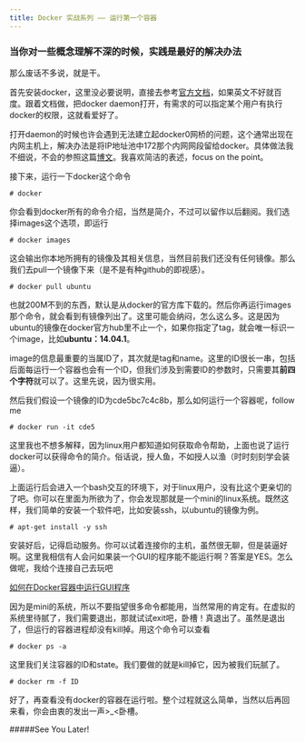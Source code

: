 ```yaml
---
title: Docker 实战系列 —— 运行第一个容器
---
```


### 当你对一些概念理解不深的时候，实践是最好的解决办法 ###

那么废话不多说，就是干。

首先安装docker，这里没必要说明，直接去参考[官方文档](https://docs.docker.com/installation/#installation)，如果英文不好就百度。跟着文档做，把docker daemon打开，有需求的可以指定某个用户有执行docker的权限，这就看爱好了。

打开daemon的时候也许会遇到无法建立起docker0网桥的问题，这个通常出现在内网主机上，解决办法是将IP地址池中172那个内网网段留给docker。具体做法我不细说，不会的参照这篇[博文](https://docs.docker.com/installation/#installation)。我喜欢简洁的表述，focus on the point。

接下来，运行一下docker这个命令

`# docker`


你会看到docker所有的命令介绍，当然是简介，不过可以留作以后翻阅。我们选择images这个选项，即运行

`# docker images`

这会输出你本地所拥有的镜像及其相关信息，当然目前我们还没有任何镜像。那么我们去pull一个镜像下来（是不是有种github的即视感）。

`# docker pull ubuntu`

也就200M不到的东西，默认是从docker的官方库下载的。然后你再运行images那个命令，就会看到有镜像列出了。这里可能会纳闷，怎么这么多。这是因为ubuntu的镜像在docker官方hub里不止一个，如果你指定了tag，就会唯一标识一个image，比如**ubuntu：14.04.1**。

image的信息最重要的当属ID了，其次就是tag和name。这里的ID很长一串，包括后面每运行一个容器也会有一个ID，但我们涉及到需要ID的参数时，只需要其**前四个字符**就可以了。这里先说，因为很实用。

然后我们假设一个镜像的ID为cde5bc7c4c8b，那么如何运行一个容器呢，follow me

`# docker run -it cde5`

这里我也不想多解释，因为linux用户都知道如何获取命令帮助，上面也说了运行docker可以获得命令的简介。俗话说，授人鱼，不如授人以渔（时时刻刻学会装逼）。

上面运行后会进入一个bash交互的环境下，对于linux用户，没有比这个更亲切的了吧。你可以在里面为所欲为了，你会发现那就是一个mini的linux系统。既然这样，我们简单的安装一个软件吧，比如安装ssh，以ubuntu的镜像为例。

`# apt-get install -y ssh`

安装好后，记得启动服务。你可以试着连接你的主机，虽然很无聊，但是装逼好啊。这里我相信有人会问如果装一个GUI的程序能不能运行啊？答案是YES。怎么做呢，我给个连接自己去玩吧

[如何在Docker容器中运行GUI程序](https://linux.cn/article-5304-1.html)

因为是mini的系统，所以不要指望很多命令都能用，当然常用的肯定有。在虚拟的系统里待腻了，我们需要退出，那就试试exit吧，卧槽！真退出了。虽然是退出了，但运行的容器进程却没有kill掉。用这个命令可以查看

`# docker ps -a`

这里我们关注容器的ID和state。我们要做的就是kill掉它，因为被我们玩腻了。

`# docker rm -f ID`

好了，再查看没有docker的容器在运行啦。整个过程就这么简单，当然以后再回来看，你会由衷的发出一声>_<卧槽。

#####See You Later!
